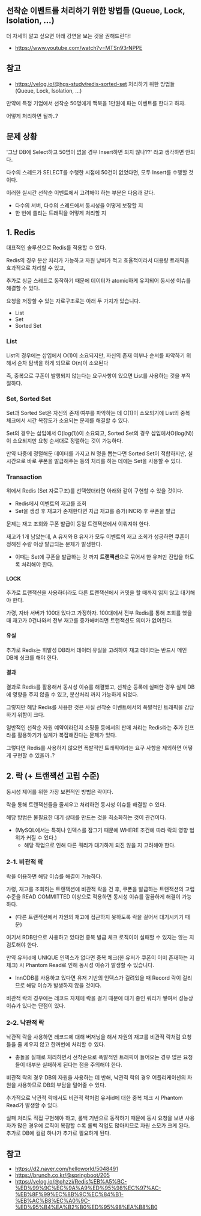 ## 선착순 이벤트를 처리하기 위한 방법들 (Queue, Lock, Isolation, ...)


더 자세히 알고 싶으면 아래 강연을 보는 것을 권해드린다!
- https://www.youtube.com/watch?v=MTSn93rNPPE

## 참고
- https://velog.io/@hgs-study/redis-sorted-set 처리하기 위한 방법들 (Queue, Lock, Isolation, ...)

만약에 특정 기업에서 선착순 50명에게 맥북을 1만원에 파는 이벤트를 한다고 하자.

어떻게 처리하면 될까..?

## 문제 상황

'그냥 DB에 Select하고 50명이 없을 경우 Insert하면 되지 않나??' 라고 생각하면 안되다.

다수의 스레드가 SELECT를 수행한 시점에 50건이 없었다면, 모두 Insert를 수행할 것이다.

이러한 실시간 선착순 이벤트에서 고려해야 하는 부분은 다음과 같다.
- 다수의 서버, 다수의 스레드에서 동시성을 어떻게 보장할 지
- 한 번에 쏠리는 트래픽을 어떻게 처리할 지

## 1. Redis

대표적인 솔루션으로 Redis를 적용할 수 있다.

Redis의 경우 분산 처리가 가능하고 자원 낭비가 적고 효율적이라서 대용량 트래픽을 효과적으로 처리할 수 있고,

추가로 싱글 스레드로 동작하기 때문에 데이터가 atomic하게 유지되어 동시성 이슈를 해결할 수 있다.

요청을 저장할 수 있는 자료구조로는 아래 두 가지가 있습니다.
- List
- Set
- Sorted Set

### List

List의 경우에는 삽입에서 O(1)이 소요되지만, 자신의 존재 여부나 순서를 파악하기 위해서 순차 탐색을 하게 되므로 O(n)이 소요된다

즉, 중복으로 쿠폰이 발행되지 않는다는 요구사항이 있으면 List를 사용하는 것을 부적절하다.

### Set, Sorted Set

Set과 Sorted Set은 자신의 존재 여부를 파악하는 데 O(1)이 소요되기에 List의 중복 체크에서 시간 복잡도가 소요되는 문제를 해결할 수 있다.

Set의 경우는 삽입에서 O(log(1))이 소요되고, Sorted Set의 경우 삽입에서O(log(N))이 소요되지만 요청 순서대로 정렬하는 것이 가능하다.

만약 나중에 정렬해둔 데이터를 가지고 N 명을 뽑는다면 Sorted Set이 적합하지만, 실시간으로 바로 쿠폰을 발급해주는 등의 처리를 하는 데에는 Set을 사용할 수 있다.

### Transaction

위에서 Redis (Set 자료구조)를 선택했더라면 아래와 같이 구현할 수 있을 것이다.
- Redis에서 이벤트의 재고를 조회
- Set을 생성 후 재고가 존재한다면 지급 재고를 증가(INCR) 후 쿠폰을 발급

문제는 재고 조회와 쿠폰 발급이 동일 트랜잭션에서 이뤄져야 한다.

재고가 1개 남았는데, A 유저와 B 유저가 모두 이벤트의 재고 조회가 성공하면 쿠폰이 정해진 수량 이상 발급되는 문제가 발생한다.
- 이때는 Set에 쿠폰을 발급하는 것 까지 **트랜잭션**으로 묶어서 한 유저만 진입을 하도록 처리해야 한다.

#### LOCK

추가로 트랜잭션을 사용하더라도 다른 트랜잭션에서 커밋을 할 때까지 읽지 않고 대기해야 한다.

가령, 자바 서버가 100대 있다고 가정하자. 100대에서 전부 Redis를 통해 조회를 했을 때 재고가 0건나와서 전부 재고를 증가해버리면 트랜잭션도 의미가 없어진다.



#### 유실

추가로 Redis는 휘발성 DB라서 데이터 유실을 고려하여 재고 데이터는 반드시 메인 DB에 싱크를 해야 한다.

#### 결과

결과로 Redis를 활용해서 동시성 이슈를 해결했고, 선착순 등록에 실패한 경우 실제 DB에 영향을 주지 않을 수 있고, 분산처리 까지 가능하게 되었다.

그렇지만 해당 Redis를 사용한 것은 사실 선착순 이벤트에서의 폭발적인 트래픽을 감당하기 위함이 크다.

일반적인 선착순 자원 예약이라던지 쇼핑몰 등에서의 판매 처리는 Redis라는 추가 인프라를 활용하기가 설계가 복잡해진다는 문제가 있다.

그렇다면 Redis를 사용하지 않으면 폭발적인 트래픽이라는 요구 사항을 제외하면 어떻게 구현할 수 있을까..?

## 2. 락 (+ 트랜잭션 고립 수준)

동시성 제어를 위한 가장 보편적인 방법은 락이다.

락을 통해 트랜잭션들을 줄세우고 처리하면 동시성 이슈를 해결할 수 있다.

해당 방법은 불필요한 대기 상태를 만드는 것을 최소화하는 것이 관건이다.
- (MySQL에서는 특히나 인덱스를 잠그기 때문에 WHERE 조건에 따라 락의 영향 범위가 커질 수 있다.)
  - 해당 작업으로 인해 다른 쿼리가 대기하게 되진 않을 지 고려해야 한다. 

### 2-1. 비관적 락

락을 이용하면 해당 이슈를 해결이 가능하다.

가령, 재고를 조회하는 트랜잭션에 비관적 락을 건 후, 쿠폰을 발급하는 트랜잭션의 고립 수준을 READ COMMITTED 이상으로 적용하면 동시성 이슈를 깔끔하게 해결이 가능하다.
- (다른 트랜잭션에서 자원의 재고에 접근하지 못하도록 락을 걸어서 대기시키기 때문)

여기서 RDB만으로 사용하고 있다면 중복 발급 체크 로직이이 실패할 수 있지는 않는 지 검토해야 한다.

만약 유저id에 UNIQUE 인덱스가 없다면 중복 체크(한 유저가 쿠폰이 이미 존재하는 지 체크) 시 Phantom Read로 인해 동시성 이슈가 발생할 수 있습니다.
- InnODB를 사용하고 있다면 유저 기반의 인덱스가 걸려있을 때 Record 락이 걸리므로 해당 이슈가 발생하지 않을 것이다.

비관적 락의 경우에는 레코드 자체에 락을 걸기 때문에 대기 중인 쿼리가 쌓여서 성능상 이슈가 있다는 단점이 있다.

### 2-2. 낙관적 락

낙관적 락을 사용하면 레코드에 대해 버저닝을 해서 자원의 재고를 비관적 락처럼 요청들을 줄 세우지 않고 한꺼번에 처리할 수 있다. 
- 충돌을 실패로 처리하면서 선착순으로 폭발적인 트래픽이 들어오는 경우 많은 요청들이 대부분 실패하게 된다는 점을 주의해야 한다.

비관적 락의 경우 DB의 자원을 사용하는 데 반해, 낙관적 락의 경우 어플리케이션의 자원을 사용하므로 DB의 부담을 덜어줄 수 있다. 

추가적으로 낙관적 락에서도 비관적 락처럼 유저id에 대한 중복 체크 시 Phantom Read가 발생할 수 있다.

실패 처리도 직접 구현해야 하고, 롤백 기반으로 동작하기 때문에 동시 요청을 보낸 사용자가 많은 경우에 로직이 복잡할 수록 롤백 작업도 많아지므로 자원 소모가 크게 된다. 추가로 DB에 컬럼 하나가 추가로 필요하게 된다.


## 참고
- https://d2.naver.com/helloworld/5048491
- https://brunch.co.kr/@springboot/205
- https://velog.io/@ohzzi/Redis%EB%A5%BC-%ED%99%9C%EC%9A%A9%ED%95%98%EC%97%AC-%EB%8F%99%EC%8B%9C%EC%84%B1-%EB%AC%B8%EC%A0%9C-%ED%95%B4%EA%B2%B0%ED%95%98%EA%B8%B0